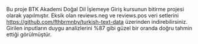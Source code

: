 Bu proje BTK Akademi Doğal Dil İşlemeye Giriş kursunun bitirme projesi olarak yapılmıştır.
Eksik olan reviews.neg ve reviews.pos veri setlerini https://github.com/fthbrmnby/turkish-text-data üzerinden indirebilirsiniz.
Girilen inputların duygu analizlerini %87 gibi güzel bir oranda doğru tahmin ettiği görülmüştür.
